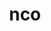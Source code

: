 ---
title: "nco"
layout: cache
categories: [package, develop]
meta: {"compilers": ["cce@=18.0.0", "gcc@=10.3.0", "gcc@=11.4.0", "gcc@=9.4.0", "oneapi@=2024.2.1"], "num_specs": 34, "num_specs_by_stack": {"e4s": 4, "e4s-cray-rhel": 9, "e4s-cray-sles": 2, "e4s-neoverse-v2": 5, "e4s-neoverse_v1": 3, "e4s-oneapi": 6, "e4s-power": 1, "root": 34}, "oss": ["rhel8", "sle_hpc15", "ubuntu20.04", "ubuntu22.04"], "platforms": ["linux"], "stacks": ["e4s", "e4s-cray-rhel", "e4s-cray-sles", "e4s-neoverse-v2", "e4s-neoverse_v1", "e4s-oneapi", "e4s-power", "root"], "targets": ["neoverse_v1", "neoverse_v2", "ppc64le", "x86_64_v3", "x86_64_v4"], "versions": ["5.2.4"]}
spec_details: [{"compiler": "oneapi@=2024.2.1", "hash": "5y2kfgesdl2fsr2kapy6rv4ll25u2f4p", "os": "ubuntu22.04", "platform": "linux", "size": "-", "stacks": ["e4s-oneapi", "root"], "target": "x86_64_v3", "variants": ["build_system=autotools", "~doc"], "versions": ["5.2.4"]}, {"compiler": "gcc@=9.4.0", "hash": "66wllsus3li6cs5tutavzn7owyg56lnd", "os": "ubuntu20.04", "platform": "linux", "size": "-", "stacks": ["e4s-power", "root"], "target": "ppc64le", "variants": ["build_system=autotools", "~doc"], "versions": ["5.2.4"]}, {"compiler": "gcc@=11.4.0", "hash": "7d3z4rto6h76phtx4bltsid7j5b33apb", "os": "ubuntu22.04", "platform": "linux", "size": "-", "stacks": ["e4s", "root"], "target": "x86_64_v3", "variants": ["build_system=autotools", "~doc"], "versions": ["5.2.4"]}, {"compiler": "cce@=18.0.0", "hash": "7u26kssamylqyfxwemghh3hhwdwxcwwj", "os": "rhel8", "platform": "linux", "size": "-", "stacks": ["e4s-cray-rhel", "root"], "target": "x86_64_v3", "variants": ["build_system=autotools", "~doc"], "versions": ["5.2.4"]}, {"compiler": "cce@=18.0.0", "hash": "c2b2avhnbsqsto6tqd4yspdjazxgk2zz", "os": "rhel8", "platform": "linux", "size": "-", "stacks": ["e4s-cray-rhel", "root"], "target": "x86_64_v3", "variants": ["build_system=autotools", "~doc"], "versions": ["5.2.4"]}, {"compiler": "oneapi@=2024.2.1", "hash": "c2xmbo27yxfba3ce5izdzbdkhw6t7ufo", "os": "ubuntu22.04", "platform": "linux", "size": "-", "stacks": ["e4s-oneapi", "root"], "target": "x86_64_v3", "variants": ["build_system=autotools", "~doc"], "versions": ["5.2.4"]}, {"compiler": "cce@=18.0.0", "hash": "cfc35vk5vredkzoyq33ra7q5c5lr42wd", "os": "rhel8", "platform": "linux", "size": "-", "stacks": ["e4s-cray-rhel", "root"], "target": "x86_64_v3", "variants": ["build_system=autotools", "~doc"], "versions": ["5.2.4"]}, {"compiler": "oneapi@=2024.2.1", "hash": "csqlwfz7k7wp4qz737sopym6alkuoxmm", "os": "ubuntu22.04", "platform": "linux", "size": "-", "stacks": ["e4s-oneapi", "root"], "target": "x86_64_v3", "variants": ["build_system=autotools", "~doc"], "versions": ["5.2.4"]}, {"compiler": "gcc@=11.4.0", "hash": "cwvz52oy7hmvtcgu5nh2ppcq2ic5ryyu", "os": "ubuntu22.04", "platform": "linux", "size": "-", "stacks": ["e4s", "root"], "target": "x86_64_v3", "variants": ["build_system=autotools", "~doc"], "versions": ["5.2.4"]}, {"compiler": "gcc@=11.4.0", "hash": "d2xlms7u73zmn7lt2cws7wrlstw7qkji", "os": "ubuntu22.04", "platform": "linux", "size": "-", "stacks": ["e4s-neoverse-v2", "root"], "target": "neoverse_v2", "variants": ["build_system=autotools", "~doc"], "versions": ["5.2.4"]}, {"compiler": "oneapi@=2024.2.1", "hash": "f52cwlxzz4xfdyznrzih76wfzhtrmr4w", "os": "ubuntu22.04", "platform": "linux", "size": "-", "stacks": ["e4s-oneapi", "root"], "target": "x86_64_v3", "variants": ["build_system=autotools", "~doc"], "versions": ["5.2.4"]}, {"compiler": "gcc@=11.4.0", "hash": "fi3ykgj7vuguscwx2m5eqc4vb5qerndn", "os": "ubuntu22.04", "platform": "linux", "size": "-", "stacks": ["root"], "target": "neoverse_v2", "variants": ["build_system=autotools", "~doc"], "versions": ["5.2.4"]}, {"compiler": "cce@=18.0.0", "hash": "inrpkam5hyhp3gbx6k2j5nmbzprjrf67", "os": "rhel8", "platform": "linux", "size": "-", "stacks": ["e4s-cray-rhel", "root"], "target": "x86_64_v3", "variants": ["build_system=autotools", "~doc"], "versions": ["5.2.4"]}, {"compiler": "oneapi@=2024.2.1", "hash": "irfhflpi6zlmyirhra5hwoaf763v65e3", "os": "ubuntu22.04", "platform": "linux", "size": "-", "stacks": ["e4s-oneapi", "root"], "target": "x86_64_v3", "variants": ["build_system=autotools", "~doc"], "versions": ["5.2.4"]}, {"compiler": "gcc@=11.4.0", "hash": "kfd6r2wncsacnxhuxgs2rwsaz3o3us4g", "os": "ubuntu22.04", "platform": "linux", "size": "-", "stacks": ["e4s-neoverse-v2", "root"], "target": "neoverse_v2", "variants": ["build_system=autotools", "~doc"], "versions": ["5.2.4"]}, {"compiler": "cce@=18.0.0", "hash": "kgton6tnqrcvwqp22p5w2a3safayzg4n", "os": "rhel8", "platform": "linux", "size": "-", "stacks": ["e4s-cray-rhel", "root"], "target": "x86_64_v3", "variants": ["build_system=autotools", "~doc"], "versions": ["5.2.4"]}, {"compiler": "gcc@=11.4.0", "hash": "kkcovfv2sty35nmxwpeazdq5ntsmdrma", "os": "ubuntu22.04", "platform": "linux", "size": "-", "stacks": ["e4s", "root"], "target": "x86_64_v3", "variants": ["build_system=autotools", "~doc"], "versions": ["5.2.4"]}, {"compiler": "gcc@=11.4.0", "hash": "lgemzxnptwfftdeg4yg5fcz7v6vvwgvh", "os": "ubuntu22.04", "platform": "linux", "size": "-", "stacks": ["e4s-neoverse-v2", "root"], "target": "neoverse_v2", "variants": ["build_system=autotools", "~doc"], "versions": ["5.2.4"]}, {"compiler": "gcc@=11.4.0", "hash": "lumb2ha4emmptivtsy6awja6ubnm2cug", "os": "ubuntu22.04", "platform": "linux", "size": "-", "stacks": ["e4s-neoverse-v2", "root"], "target": "neoverse_v2", "variants": ["build_system=autotools", "~doc"], "versions": ["5.2.4"]}, {"compiler": "gcc@=11.4.0", "hash": "ne3jpl6qgngnklhfk3xcvxiqcq2wjxs3", "os": "ubuntu22.04", "platform": "linux", "size": "-", "stacks": ["e4s", "root"], "target": "x86_64_v3", "variants": ["build_system=autotools", "~doc"], "versions": ["5.2.4"]}, {"compiler": "cce@=18.0.0", "hash": "o5l4fnom2vf6xixzh5kzx26mb232eiv4", "os": "rhel8", "platform": "linux", "size": "-", "stacks": ["root"], "target": "x86_64_v3", "variants": ["build_system=autotools", "~doc"], "versions": ["5.2.4"]}, {"compiler": "gcc@=11.4.0", "hash": "ovjats6tleuyvle7xeozxphvgxxdstu4", "os": "ubuntu22.04", "platform": "linux", "size": "-", "stacks": ["root"], "target": "x86_64_v3", "variants": ["build_system=autotools", "~doc"], "versions": ["5.2.4"]}, {"compiler": "gcc@=11.4.0", "hash": "owux3fbefl4zraq5a327p4gvgus5c2ka", "os": "ubuntu22.04", "platform": "linux", "size": "-", "stacks": ["e4s-neoverse_v1", "root"], "target": "neoverse_v1", "variants": ["build_system=autotools", "~doc"], "versions": ["5.2.4"]}, {"compiler": "gcc@=10.3.0", "hash": "qs2cleehoq2hpxcki3bwhloh735xnxlg", "os": "sle_hpc15", "platform": "linux", "size": "-", "stacks": ["e4s-cray-sles", "root"], "target": "x86_64_v4", "variants": ["build_system=autotools", "~doc"], "versions": ["5.2.4"]}, {"compiler": "oneapi@=2024.2.1", "hash": "sdoyc3bna4uo3yiq3n5x57e2jb37at3v", "os": "ubuntu22.04", "platform": "linux", "size": "-", "stacks": ["e4s-oneapi", "root"], "target": "x86_64_v3", "variants": ["build_system=autotools", "~doc"], "versions": ["5.2.4"]}, {"compiler": "oneapi@=2024.2.1", "hash": "tuubn4gwcs66x6pbypxjcohxjhomtzwb", "os": "ubuntu22.04", "platform": "linux", "size": "-", "stacks": ["root"], "target": "x86_64_v3", "variants": ["build_system=autotools", "~doc"], "versions": ["5.2.4"]}, {"compiler": "gcc@=11.4.0", "hash": "v32mlrxgaicl7fcagi3hsaylxvcg6x74", "os": "ubuntu22.04", "platform": "linux", "size": "-", "stacks": ["e4s-neoverse-v2", "root"], "target": "neoverse_v2", "variants": ["build_system=autotools", "~doc"], "versions": ["5.2.4"]}, {"compiler": "cce@=18.0.0", "hash": "wvah6snxtck7tgbazgzhkjbk5xfxntzu", "os": "rhel8", "platform": "linux", "size": "-", "stacks": ["e4s-cray-rhel", "root"], "target": "x86_64_v3", "variants": ["build_system=autotools", "~doc"], "versions": ["5.2.4"]}, {"compiler": "gcc@=11.4.0", "hash": "xsuu3pc4rln4ot5pb4kcxwalayvhhmt3", "os": "ubuntu22.04", "platform": "linux", "size": "-", "stacks": ["e4s-neoverse_v1", "root"], "target": "neoverse_v1", "variants": ["build_system=autotools", "~doc"], "versions": ["5.2.4"]}, {"compiler": "cce@=18.0.0", "hash": "y6vawhsddrmhmew3yrzd5xqelojdt6yc", "os": "rhel8", "platform": "linux", "size": "-", "stacks": ["e4s-cray-rhel", "root"], "target": "x86_64_v3", "variants": ["build_system=autotools", "~doc"], "versions": ["5.2.4"]}, {"compiler": "cce@=18.0.0", "hash": "zgarkb4plzz4kvxgb2nasq2jyhlwtnde", "os": "rhel8", "platform": "linux", "size": "-", "stacks": ["e4s-cray-rhel", "root"], "target": "x86_64_v3", "variants": ["build_system=autotools", "~doc"], "versions": ["5.2.4"]}, {"compiler": "cce@=18.0.0", "hash": "znfvfz2nz7w5s7b76g5xpjxnesmzmazb", "os": "rhel8", "platform": "linux", "size": "-", "stacks": ["e4s-cray-rhel", "root"], "target": "x86_64_v3", "variants": ["build_system=autotools", "~doc"], "versions": ["5.2.4"]}, {"compiler": "gcc@=11.4.0", "hash": "zoytw26bxr43k2fmhambr5kyqgn4rkib", "os": "ubuntu22.04", "platform": "linux", "size": "-", "stacks": ["e4s-neoverse_v1", "root"], "target": "neoverse_v1", "variants": ["build_system=autotools", "~doc"], "versions": ["5.2.4"]}, {"compiler": "gcc@=10.3.0", "hash": "zrrklfq75ubkhonp62ar2acznb3gcuiu", "os": "sle_hpc15", "platform": "linux", "size": "-", "stacks": ["e4s-cray-sles", "root"], "target": "x86_64_v4", "variants": ["build_system=autotools", "~doc"], "versions": ["5.2.4"]}]
---